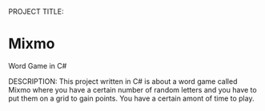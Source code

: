 PROJECT TITLE:
# Mixmo
Word Game in C#

DESCRIPTION:
This project written in C# is about a word game called Mixmo where you have a certain number of random letters and you have
to put them on a grid to gain points. You have a certain amont of time to play.
